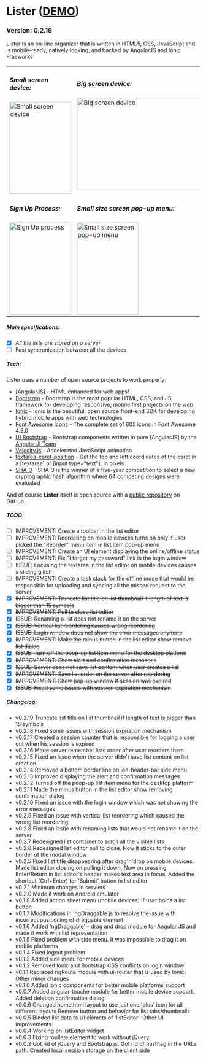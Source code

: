 # Lister ([DEMO](http://lister-advancedlists.rhcloud.com))
### Version: 0.2.19
Lister is an on-line organizer that is written in HTML5, CSS, JavaScript and is mobile-ready, natively looking, and backed by AngularJS and Ionic Fraeworks

<table align="center">
    <tr>
        <td>
            <h5>Small screen device:</h5>
            <img src="/../screenshots/screenshots/small_screen.gif?raw=true" title="Small screen device" height="240" width="160">
        </td>
        <td>
            <h5>Big screen device:</h5>
            <img src="/../screenshots/screenshots/big_screen.gif?raw=true" title="Big screen device" height="240" width="480">
        </td>
    </tr>
    <tr>
        <td>
            <h5>Sign Up Process:</h5>
            <img src="/../screenshots/screenshots/signup.gif?raw=true" title="Sign Up process" height="240" width="160">
        </td>
        <td class="text-center">
            <h5>Small size screen pop-up menu:</h5>
            <img src="/../screenshots/screenshots/popup_menu_small_screen.gif?raw=true" align="center" title="Small size screen pop-up menu" height="240" width="160">
        </td>
    </tr>
</table>

##### Main specifications:
  - [x] *All the lists are stored on a server*
  - [ ] ~~Fast syncronization between all the devices~~

##### Tech:
Lister uses a number of open source projects to work properly:
- [AngularJS] - HTML enhanced for web apps!
- [Bootstrap](http://getbootstrap.com/) - Bootstrap is the most popular HTML, CSS, and JS framework for developing responsive, mobile first projects on the web
- [Ionic](http://ionicframework.com) - Ionic is the beautiful. open source front-end SDK for developing hybrid mobile apps with web technologies
- [Font Awesome Icons](https://fortawesome.github.io/Font-Awesome/icons/) - The complete set of 605 icons in Font Awesome 4.5.0
- [UI Bootstrap](https://angular-ui.github.io/bootstrap/) - Bootstrap components written in pure [AngularJS] by the [AngularUI Team](http://angular-ui.github.io/)
- [Velocity.js](http://julian.com/research/velocity/) - Accelerated JavaScript animation
- [textarea-caret-position](https://github.com/component/textarea-caret-position) - Get the top and left coordinates of the caret in a [textarea] or [input type="text"], in pixels
- [SHA-3](https://code.google.com/p/crypto-js/#SHA-3) - SHA-3 is the winner of a five-year competition to select a new cryptographic hash algorithm where 64 competing designs were evaluated

And of course **Lister** itself is open source with a [public repository](https://github.com/DmitriiSer/Lister)
 on GitHub.
##### TODO:
- [ ] IMPROVEMENT: Create a toolbar in the list editor 
- [ ] IMPROVEMENT: Reordering on mobile devices turns on only if user picked the "Reorder" menu item in list item pop-up menu
- [ ] IMPROVEMENT: Create an UI element displaying the online/offline status
- [ ] IMPROVEMENT: Fix "I forgot my password" link in the login window
- [ ] ISSUE: Focusing the textarea in the list editor on mobile devices causes a sliding glitch
- [ ] IMPROVEMENT: Create a task stack for the offline mode that would be responsible for uploading and syncing all the missed request to the server
- [x] ~~IMPROVEMENT: Truncate list title on list thumbnail if length of text is bigger than 15 symbols~~
- [x] ~~IMPROVEMENT: Pull to close list editor~~
- [x] ~~ISSUE: Renaming a list does not rename it on the server~~
- [x] ~~ISSUE: Vertical list reordering causes wrong reordering~~
- [x] ~~ISSUE: Login window does not show the error messages anymore~~
- [x] ~~IMPROVEMENT: Make the minus button in the list editor show remove list dialog~~
- [x] ~~ISSUE: Turn off the poop-up list item menu for the desktop platform~~
- [x] ~~IMPROVEMENT: Show alert and confirmation messages~~
- [x] ~~ISSUE: Server does not save list content when user creates a list~~
- [x] ~~IMPROVEMENT: Save list order on the server after reordering~~
- [x] ~~IMPROVEMENT: Show pop-up window if session was expired~~
- [x] ~~ISSUE: Fixed some issues with session expiration mechanism~~

##### Changelog:
- v0.2.19 Truncate list title on list thumbnail if length of text is bigger than 15 symbols
- v0.2.18 Fixed some issues with session expiration mechanism
- v0.2.17 Created a session counter that is responsible for logging a user out when his session is expired
- v0.2.16 Made server remember lists order after user reorders them
- v0.2.15 Fixed an issue when the server didn't save list content on list creation
- v0.2.14 Removed a bottom border line on ion-header-bar side menu
- v0.2.13 Improved displaying the alert and confirmation messages
- v0.2.12 Turned off the poop-up list item menu for the desktop platform
- v0.2.11 Made the minus button in the list editor show removing confirmation dialog
- v0.2.10 Fixed an issue with the login window which was not showing the error messages
- v0.2.9 Fixed an issue with vertical list reordering which caused the wrong list reordering
- v0.2.8 Fixed an issue with renaming lists that would not rename it on the server
- v0.2.7 Redesigned list container to scroll all the visible lists
- v0.2.6 Redesigned list editor pull to close. Now it sticks to the outer border of the modal window
- v0.2.5 Fixed list title disappearing after drag'n'drop on mobile devices. Made list editor closing on pulling it down. Now on pressing Enter/Return in list editor's header makes text area in focus. Added the shortcut (Ctrl+Enter) for 'Submit' button in list editor
- v0.2.1 Minimum changes in servlets
- v0.2.0 Made it work on Android emulator
- v0.1.8 Added action sheet menu (mobile devices) if user holds a list button
- v0.1.7 Modifications in 'ngDraggable.js to resolve the issue with incorrect positioning of draggable element
- v0.1.6 Added 'ngDraggable' - drag and drop module for Angular JS and made it work with list representation
- v0.1.5 Fixed problem with side menu. It was impossible to drag it on mobile platforms
- v0.1.4 Fixed logout problem
- v0.1.3 Added side menu for mobile devices
- v0.1.2 Removed Ionic and Bootstrap CSS conflicts on login window
- v0.1.1 Replaced ngRoute module with ui-router that is used by Ionic. Other minor changes
- v0.1.0 Added ionic components for better mobile platforms support
- v0.0.7 Added angular-touche module for better mobile device support. Added deletion confirmation dialog.
- v0.0.6 Changed home.html layout to use just one 'plus' icon for all different layouts.Remove button and behavior for list tabs/thumbnails
- v0.0.5 Binded list data to UI elemets of 'listEditor'. Other UI improvements
- v0.0.4 Working on listEditor widget
- v0.0.3 Fixing roullete element to work without jQuery
- v0.0.2 Got rid of jQuery and Bootstrap.js. Got rid of hashtag in the URLs path. Created local session storage on the client side